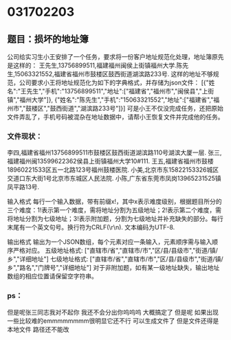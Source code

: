 # 031702203
## 题目：损坏的地址簿

公司给实习生小王安排了一个任务，要求将一份客户地址规范化处理，地址簿原先是这样的：
王先生,13756899511,福建福州闽侯上街镇福州大学.陈先生,15063321552,福建省福州市鼓楼区鼓西街道湖滨路233号.
这样的地址不够规范，公司要求小王将地址规范化为如下的字典格式，并存储为json文件：
[{"姓名":"王先生","手机":"13756899511","地址":["福建省","福州市","闽侯县","上街镇","福州大学"]},
{"姓名":"陈先生","手机":"15063321552","地址":["福建省","福州市","鼓楼区","鼓西街道","湖滨路233号"]}]
可是小王不仅没完成任务，还把原始文件弄乱了，手机号码被混杂在地址数据中，请帮小王恢复文件并完成他的任务。

### 文件现状：
李四,福建省福州13756899511市鼓楼区鼓西街道湖滨路110号湖滨大厦一层.
张三,福建福州闽13599622362侯县上街镇福州大学10#111.
王五,福建省福州市鼓楼18960221533区五一北路123号福州鼓楼医院.
小美,北京市东15822153326城区交道口东大街1号北京市东城区人民法院.
小陈,广东省东莞市凤岗13965231525镇凤平路13号.

输入格式
每行一个输入数据，带有前缀x!，其中x表示难度级别，根据题目所分的三个难度：1!表示第一个难度，需将地址分割为五级地址；2!表示第二个难度，需将地址分割为七级地址；3!表示附加题，分割为七级地址并补充缺失的部分。每行末尾有一个英文句号。换行符为CRLF(\r\n). 文本编码为UTF-8.

输出格式
输出为一个JSON数组，每个元素对应一条输入，元素顺序需与输入顺序严格对应。
五级地址格式: ["直辖市/省","直辖市/市","区/县/县级市","街道/镇/乡","详细地址"]
七级地址格式: ["直辖市/省","直辖市/市","区/县/县级市","街道/镇/乡","路名","门牌号","详细地址"]
对于非附加题，如有某一级地址缺失，输出地址数组的相应位置请保留空字符串。

### ps：
但是呢张三同志我对不起你 我还不会分出你呜呜呜 大概搞定了 但是呢 如果出现一些比较难的emmmmmmmm很明显它还不行
可以生成文件了 但是文件还得是本地文件 路径还不能改
